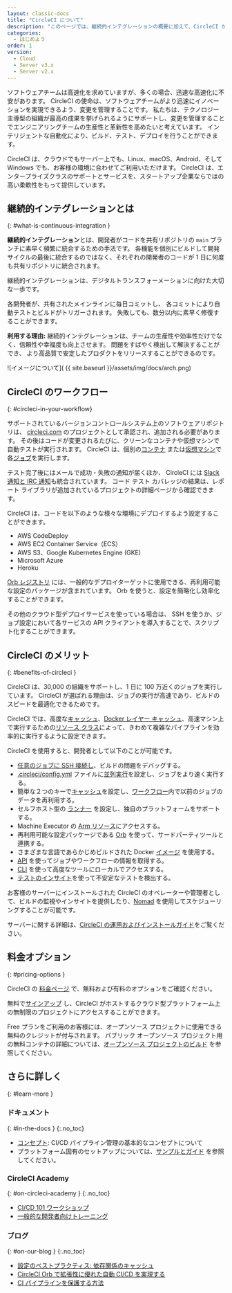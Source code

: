 ```yaml
---
layout: classic-docs
title: "CircleCI について"
description: "このページでは、継続的インテグレーションの概要に加えて、CircleCI がどのようにチーム開発の自動化を実現するかという点について説明します。 CircleCI は、ソフトウェアのビルド、テスト、デプロイを自動化します。"
categories:
  - はじめよう
order: 1
version:
  - Cloud
  - Server v3.x
  - Server v2.x
---
```


ソフトウェアチームは高速化を求めていますが、多くの場合、迅速な高速化に不安があります。 CircleCI の使命は、ソフトウェアチームがより迅速にイノベーションを実現できるよう、変更を管理することです。 私たちは、テクノロジー主導型の組織が最高の成果を挙げられるようにサポートし、変更を管理することでエンジニアリングチームの生産性と革新性を高めたいと考えています。 インテリジェントな自動化により、ビルド、テスト、デプロイを行うことができます。

CircleCI は、クラウドでもサーバー上でも、Linux、macOS、Android、そして Windows でも、お客様の環境に合わせてご利用いただけます。 CircleCI は、エンタープライズクラスのサポートとサービスを、スタートアップ企業ならではの高い柔軟性をもって提供しています。

## 継続的インテグレーションとは
{: #what-is-continuous-integration }

**継続的インテグレーション**とは、開発者がコードを共有リポジトリの `main` ブランチに素早く頻繁に統合するための手法です。 各機能を個別にビルドして開発サイクルの最後に統合するのではなく、それぞれの開発者のコードが 1 日に何度も共有リポジトリに統合されます。

継続的インテグレーションは、デジタルトランスフォーメーションに向けた大切な一歩です。

各開発者が、共有されたメインラインに毎日コミットし、 各コミットにより自動テストとビルドがトリガーされます。 失敗しても、数分以内に素早く修復することができます。

**利用する理由:** 継続的インテグレーションは、チームの生産性や効率性だけでなく、信頼性や幸福度も向上させます。 問題をすばやく検出して解決することができ、 より高品質で安定したプロダクトをリリースすることができるのです。

![イメージについて]( {{ site.baseurl }}/assets/img/docs/arch.png)

## CircleCI のワークフロー
{: #circleci-in-your-workflow}

サポートされているバージョンコントロールシステム上のソフトウェアリポジトリは、 [circleci.com](https://circleci.com) のプロジェクトとして承認され、追加される必要があります。 その後はコードが変更されるたびに、クリーンなコンテナや仮想マシンで自動テストが実行されます。 CircleCI は、個別の[コンテナ]({{site.baseurl}}/ja/glossary/#container) または[仮想マシン](https://circleci.com/developer/images?imageType=machine)で 各[ジョブ]({{site.baseurl}}/ja/glossary/#job)を実行します。

テスト完了後にはメールで成功・失敗の通知が届くほか、 CircleCI には [Slack 通知と IRC 通知]({{site.baseurl}}/ja/notifications)も統合されています。 コード テスト カバレッジの結果は、レポート ライブラリが追加されているプロジェクトの詳細ページから確認できます。

CircleCI は、コードを以下のような様々な環境にデプロイするよう設定することができます。
- AWS CodeDeploy
- AWS EC2 Container Service（ECS）
- AWS S3、Google Kubernetes Engine (GKE)
- Microsoft Azure
- Heroku

[Orb レジストリ](https://circleci.com/developer/orbs) には、一般的なデプロイターゲットに使用できる、再利用可能な設定のパッケージが含まれています。 Orb を使うと、設定を簡略化し効率化することができます。

その他のクラウド型デプロイサービスを使っている場合は、 SSH を使うか、ジョブ設定において各サービスの API クライアントを導入することで、スクリプト化することができます。

## CircleCI のメリット
{: #benefits-of-circleci }

CircleCI は、30,000 の組織をサポートし、1 日に 100 万近くのジョブを実行しています。 CircleCI が選ばれる理由は、ジョブの実行が高速であり、ビルドのスピードを最適化できるためです。

CircleCI では、高度な[キャッシュ]({{site.baseurl}}/ja/caching/)、[Docker レイヤー キャッシュ]({{site.baseurl}}/ja/docker-layer-caching/)、高速マシン上で実行するための[リソース クラス]({{site.baseurl}}/ja/optimizations/#resource-class)によって、きわめて複雑なパイプラインを効率的に実行するように設定できます。

CircleCI を使用すると、開発者として以下のことが可能です。
- [任意のジョブに SSH 接続し]({{site.baseurl}}/ja/ssh-access-jobs/)、ビルドの問題をデバッグする。
- [.circleci/config.yml]({{site.baseurl}}/ja/configuration-reference/) ファイルに[並列実行]({{site.baseurl}}/ja/parallelism-faster-jobs/)を設定し、ジョブをより速く実行する。
- 簡単な２つのキーで[キャッシュ]({{site.baseurl}}/ja/caching/)を設定し、[ワークフロー]({{site.baseurl}}/ja/workflows/)内で以前のジョブのデータを再利用する。
- セルフホスト型の [ランナー]({{site.baseurl}}/ja/runner-overview/) を設定し、独自のプラットフォームをサポートする。
- Machine Executor の [Arm リソース]({{site.baseurl}}/ja/arm-resources/)にアクセスする。
- 再利用可能な設定パッケージである [Orb]({{site.baseurl}}/ja/orb-intro/) を使って、サードパーティツールと連携する。
- さまざまな言語であらかじめビルドされた Docker [イメージ]({{site.baseurl}}/ja/circleci-images/) を使用する。
- [API](https://circleci.com/docs/api/v2/) を使ってジョブやワークフローの情報を取得する。
- [CLI]({{site.baseurl}}/ja/local-cli/) を使って高度なツールにローカルでアクセスする。
- [テストのインサイト]({{site.baseurl}}/ja/insights-tests/)を使って不安定なテストを検出する。

お客様のサーバーにインストールされた CircleCI のオペレーターや管理者として、ビルドの監視やインサイトを提供したり、[Nomad](https://www.nomadproject.io/) を使用してスケジューリングすることが可能です。

サーバーに関する詳細は、[CircleCI の運用およびインストールガイド]({{site.baseurl}}/ja/server-3-overview/)をご覧ください。

## 料金オプション
{: #pricing-options }

CircleCI の [料金ページ](https://circleci.com/ja/pricing/) で、無料および有料のオプションをご確認ください。

無料で[サインアップ](https://circleci.com/ja/signup/) し、CircleCI がホストするクラウド型プラットフォーム上の無制限のプロジェクトにアクセスすることができます。

Free プランをご利用のお客様には、オープンソース プロジェクトに使用できる無料のクレジットが付与されます。 パブリック オープンソース プロジェクト用の無料コンテナの詳細については、[オープンソース プロジェクトのビルド]({{site.baseurl}}/ja/oss/) を参照してください。

## さらに詳しく
{: #learn-more }

### ドキュメント
{: #in-the-docs }
{:.no_toc}
- [コンセプト]({{site.baseurl}}/ja/concepts/): CI/CD パイプライン管理の基本的なコンセプトについて
- プラットフォーム固有のセットアップについては、[サンプルとガイド]({{site.baseurl}}/ja/examples-and-guides-overview/) を参照してください。

### CircleCI Academy
{: #on-circleci-academy }
{:.no_toc}
- [CI/CD 101 ワークショップ](https://academy.circleci.com/cicd-basics?access_code=public-2021)
- [一般的な開発者向けトレーニング](https://academy.circleci.com/general-developer-training?access_code=public-2021)

### ブログ
{: #on-our-blog }
{:.no_toc}
- [設定のベストプラクティス: 依存関係のキャッシュ](https://circleci.com/blog/config-best-practices-dependency-caching/)
- [CircleCI Orb で拡張性に優れた自動 CI/CD を実現する](https://circleci.com/blog/automate-and-scale-your-ci-cd-with-circleci-orbs/)
- [CI パイプラインを保護する方法](https://circleci.com/blog/secure-ci-pipeline/)
